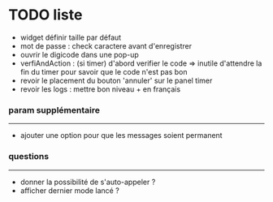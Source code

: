 
# TODO liste

* widget définir taille par défaut
* mot de passe : check caractere avant d'enregistrer
* ouvrir le digicode dans une pop-up
* verfiAndAction : (si timer) d'abord verifier le code => inutile d'attendre la fin du timer pour savoir que le code n'est pas bon
* revoir le placement du bouton 'annuler' sur le panel timer
* revoir les logs : mettre bon niveau + en français

### param supplémentaire
-------
* ajouter une option pour que les messages soient permanent

### questions
-------
* donner la possibilité de s'auto-appeler ?
* afficher dernier mode lancé ?